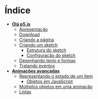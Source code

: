 # Índice
* **[Olá p5.js](https://github.com/antoniojnr/ipw/blob/master/aulas/p5js.md#ol%C3%A1-p5js)**
  * [Apresentação](https://github.com/antoniojnr/ipw/blob/master/aulas/p5js.md#apresenta%C3%A7%C3%A3o)
  * [Download](https://github.com/antoniojnr/ipw/blob/master/aulas/p5js.md#download)
  * [Criando a página](https://github.com/antoniojnr/ipw/blob/master/aulas/p5js.md#criando-a-p%C3%A1gina)
  * [Criando um sketch](https://github.com/antoniojnr/ipw/blob/master/aulas/p5js.md#criando-um-sketch)
    * [Estrutura do sketch](https://github.com/antoniojnr/ipw/blob/master/aulas/p5js.md#estrutura-do-sketch)
    * [Configuração do sketch](https://github.com/antoniojnr/ipw/blob/master/aulas/p5js.md#configura%C3%A7%C3%A3o-do-sketch)
  * [Desenhando texto e formas](https://github.com/antoniojnr/ipw/blob/master/aulas/p5js.md#desenhando-texto-e-formas)
  * [Tratando eventos](https://github.com/antoniojnr/ipw/blob/master/aulas/p5js-eventos.md)
* **[Animações avançadas](https://github.com/antoniojnr/ipw/blob/master/aulas/p5js-animacoes-avancadas.md)**
  * [Representando o estado de um item](https://github.com/antoniojnr/ipw/blob/master/aulas/p5js-animacoes-avancadas.md#representando-estado-de-um-item)
    * [Objetos em JavaScript](https://github.com/antoniojnr/ipw/blob/master/aulas/p5js-animacoes-avancadas.md#objetos-em-javascript)
  * [Múltiplos objetos em uma animação](https://github.com/antoniojnr/ipw/blob/master/aulas/p5js-animacoes-avancadas.md#m%C3%BAltiplos-objetos-em-uma-anima%C3%A7%C3%A3o)
  * [Listas](https://github.com/antoniojnr/ipw/blob/master/aulas/p5js-animacoes-avancadas.md#listas)
